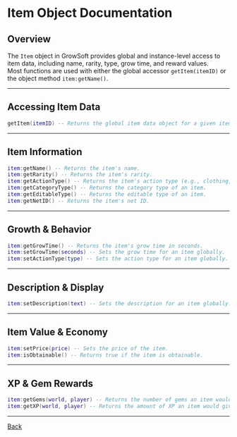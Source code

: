 
# Item Object Documentation

## Overview

The `Item` object in GrowSoft provides global and instance-level access to item data, including name, rarity, type, grow time, and reward values.  
Most functions are used with either the global accessor `getItem(itemID)` or the object method `item:getName()`.

---

## Accessing Item Data

```lua
getItem(itemID) -- Returns the global item data object for a given item ID.
````

---

##  Item Information

```lua
item:getName() -- Returns the item's name.
item:getRarity() -- Returns the item's rarity.
item:getActionType() -- Returns the item's action type (e.g., clothing, seed).
item:getCategoryType() -- Returns the category type of an item.
item:getEditableType() -- Returns the editable type of an item.
item:getNetID() -- Returns the item's net ID.
```

---

## Growth & Behavior

```lua
item:getGrowTime() -- Returns the item's grow time in seconds.
item:setGrowTime(seconds) -- Sets the grow time for an item globally.
item:setActionType(type) -- Sets the action type for an item globally.
```

---

## Description & Display

```lua
item:setDescription(text) -- Sets the description for an item globally.
```

---

## Item Value & Economy

```lua
item:setPrice(price) -- Sets the price of the item.
item:isObtainable() -- Returns true if the item is obtainable.
```

---

## XP & Gem Rewards

```lua
item:getGems(world, player) -- Returns the number of gems an item would drop, optionally considering player buffs.
item:getXP(world, player) -- Returns the amount of XP an item would give, optionally considering player buffs.
```

---

[Back](../README.md)
